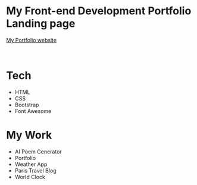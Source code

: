 # My Front-end Development Portfolio Landing page
<a href="https://thaiha-project-directory.netlify.app/">My Portfolio website</a>

<br/>

# Tech
<ul>
  <li>HTML</li>
  <li>CSS</li>
  <li>Bootstrap</li>
  <li>Font Awesome</li>
</ul>

# My Work
<ul>
  <li>AI Poem Generator</li>
  <li>Portfolio</li>
  <li>Weather App</li>
  <li>Paris Travel Blog</li>
  <li>World Clock</li>
</ul>
